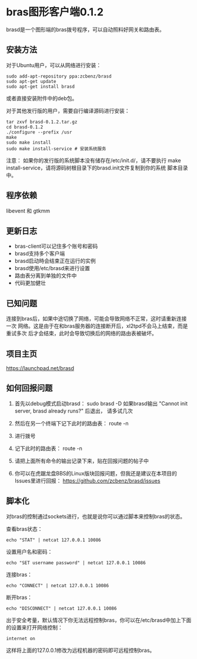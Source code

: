 bras图形客户端0.1.2
===================

brasd是一个图形端的bras拨号程序，可以自动照料好网关和路由表。

安装方法
--------

对于Ubuntu用户，可以从网络进行安装：

    sudo add-apt-repository ppa:zcbenz/brasd
    sudo apt-get update
    sudo apt-get install brasd

或者直接安装附件中的deb包。

对于其他发行版的用户，需要自行编译源码进行安装：

    tar zxvf brasd-0.1.2.tar.gz
    cd brasd-0.1.2
    ./configure --prefix /usr
    make
    sudo make install
    sudo make install-service # 安装系统服务

注意：
    如果你的发行版的系统脚本没有储存在/etc/init.d/，请不要执行
    make install-service，请将源码树根目录下的brasd.init文件复制到你的系统
    脚本目录中。

程序依赖
--------

libevent 和 gtkmm

更新日志
--------

* bras-client可以记住多个账号和密码
* brasd支持多个客户端
* brasd启动時会结束正在运行的实例
* brasd使用/etc/brasd来进行设置
* 路由表分离到单独的文件中
* 代码更加健壮

已知问题
--------

连接到bras后，如果中途切换了网络，可能会导致网络不正常，这时请重新连接一次
网络。这是由于在和bras服务器的连接断开后，xl2tpd不会马上结束，而是重试多次
后才会结束，此时会导致切换后的网络的路由表被破坏。

项目主页
--------

https://launchpad.net/brasd

如何回报问题
------------

1. 首先以debug模式启动brasd：
   sudo brasd -D
   如果brasd输出 "Cannot init server, brasd already runs?" 后退出，
   请多试几次

2. 然后在另一个终端下记下此时的路由表：
   route -n

3. 进行拨号

4. 记下此时的路由表：
   route -n

5. 请把上面所有命令的输出记录下来，贴在回报问题的帖子中

6. 你可以在虎踞龙盘BBS的Linux版块回报问题，但我还是建议在本项目的Issues里进行回报：
   https://github.com/zcbenz/brasd/issues

脚本化
------

对bras的控制通过sockets进行，也就是说你可以通过脚本来控制bras的状态。

查看bras状态：

    echo "STAT" | netcat 127.0.0.1 10086

设置用户名和密码：

    echo "SET username password" | netcat 127.0.0.1 10086

连接bras：

    echo "CONNECT" | netcat 127.0.0.1 10086

断开bras：

    echo "DISCONNECT" | netcat 127.0.0.1 10086

出于安全考量，默认情况下你无法远程控制bras，你可以在/etc/brasd中加上下面
的设置来打开网络控制：

    internet on

这样将上面的127.0.0.1修改为远程机器的密码即可远程控制bras。
